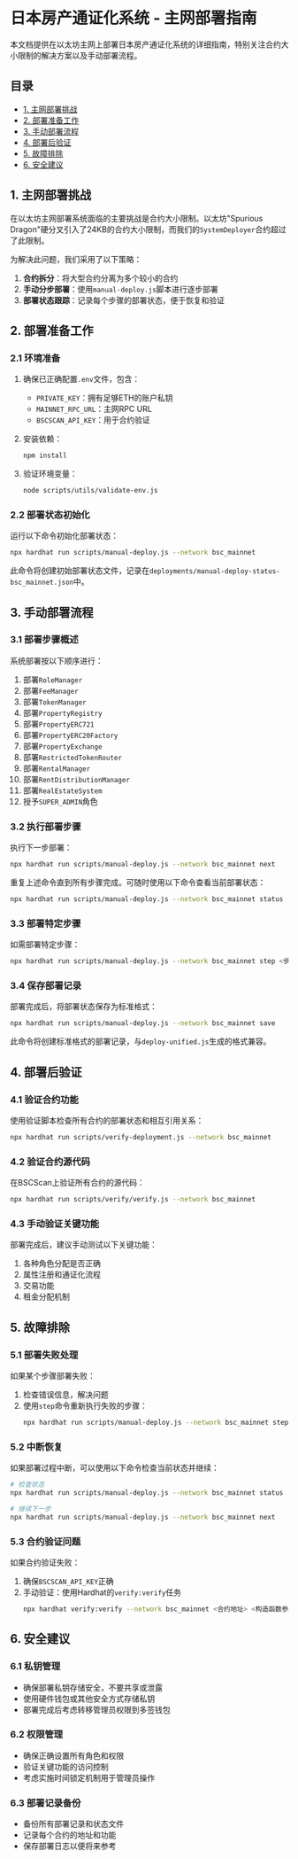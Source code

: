 # 日本房产通证化系统 - 主网部署指南

本文档提供在以太坊主网上部署日本房产通证化系统的详细指南，特别关注合约大小限制的解决方案以及手动部署流程。

## 目录

- [1. 主网部署挑战](#1-主网部署挑战)
- [2. 部署准备工作](#2-部署准备工作)
- [3. 手动部署流程](#3-手动部署流程)
- [4. 部署后验证](#4-部署后验证)
- [5. 故障排除](#5-故障排除)
- [6. 安全建议](#6-安全建议)

## 1. 主网部署挑战

在以太坊主网部署系统面临的主要挑战是合约大小限制。以太坊"Spurious Dragon"硬分叉引入了24KB的合约大小限制，而我们的`SystemDeployer`合约超过了此限制。

为解决此问题，我们采用了以下策略：

1. **合约拆分**：将大型合约分离为多个较小的合约
2. **手动分步部署**：使用`manual-deploy.js`脚本进行逐步部署
3. **部署状态跟踪**：记录每个步骤的部署状态，便于恢复和验证

## 2. 部署准备工作

### 2.1 环境准备

1. 确保已正确配置`.env`文件，包含：
   - `PRIVATE_KEY`：拥有足够ETH的账户私钥
   - `MAINNET_RPC_URL`：主网RPC URL
   - `BSCSCAN_API_KEY`：用于合约验证

2. 安装依赖：
   ```bash
   npm install
   ```

3. 验证环境变量：
   ```bash
   node scripts/utils/validate-env.js
   ```

### 2.2 部署状态初始化

运行以下命令初始化部署状态：

```bash
npx hardhat run scripts/manual-deploy.js --network bsc_mainnet
```

此命令将创建初始部署状态文件，记录在`deployments/manual-deploy-status-bsc_mainnet.json`中。

## 3. 手动部署流程

### 3.1 部署步骤概述

系统部署按以下顺序进行：

1. 部署`RoleManager`
2. 部署`FeeManager`
3. 部署`TokenManager`
4. 部署`PropertyRegistry`
5. 部署`PropertyERC721`
6. 部署`PropertyERC20Factory`
7. 部署`PropertyExchange`
8. 部署`RestrictedTokenRouter`
9. 部署`RentalManager`
10. 部署`RentDistributionManager`
11. 部署`RealEstateSystem`
12. 授予`SUPER_ADMIN`角色

### 3.2 执行部署步骤

执行下一步部署：

```bash
npx hardhat run scripts/manual-deploy.js --network bsc_mainnet next
```

重复上述命令直到所有步骤完成。可随时使用以下命令查看当前部署状态：

```bash
npx hardhat run scripts/manual-deploy.js --network bsc_mainnet status
```

### 3.3 部署特定步骤

如需部署特定步骤：

```bash
npx hardhat run scripts/manual-deploy.js --network bsc_mainnet step <步骤编号>
```

### 3.4 保存部署记录

部署完成后，将部署状态保存为标准格式：

```bash
npx hardhat run scripts/manual-deploy.js --network bsc_mainnet save
```

此命令将创建标准格式的部署记录，与`deploy-unified.js`生成的格式兼容。

## 4. 部署后验证

### 4.1 验证合约功能

使用验证脚本检查所有合约的部署状态和相互引用关系：

```bash
npx hardhat run scripts/verify-deployment.js --network bsc_mainnet
```

### 4.2 验证合约源代码

在BSCScan上验证所有合约的源代码：

```bash
npx hardhat run scripts/verify/verify.js --network bsc_mainnet
```

### 4.3 手动验证关键功能

部署完成后，建议手动测试以下关键功能：

1. 各种角色分配是否正确
2. 属性注册和通证化流程
3. 交易功能
4. 租金分配机制

## 5. 故障排除

### 5.1 部署失败处理

如果某个步骤部署失败：

1. 检查错误信息，解决问题
2. 使用`step`命令重新执行失败的步骤：
   ```bash
   npx hardhat run scripts/manual-deploy.js --network bsc_mainnet step <失败步骤编号>
   ```

### 5.2 中断恢复

如果部署过程中断，可以使用以下命令检查当前状态并继续：

```bash
# 检查状态
npx hardhat run scripts/manual-deploy.js --network bsc_mainnet status

# 继续下一步
npx hardhat run scripts/manual-deploy.js --network bsc_mainnet next
```

### 5.3 合约验证问题

如果合约验证失败：

1. 确保`BSCSCAN_API_KEY`正确
2. 手动验证：使用Hardhat的`verify:verify`任务
   ```bash
   npx hardhat verify:verify --network bsc_mainnet <合约地址> <构造函数参数>
   ```

## 6. 安全建议

### 6.1 私钥管理

- 确保部署私钥存储安全，不要共享或泄露
- 使用硬件钱包或其他安全方式存储私钥
- 部署完成后考虑转移管理员权限到多签钱包

### 6.2 权限管理

- 确保正确设置所有角色和权限
- 验证关键功能的访问控制
- 考虑实施时间锁定机制用于管理员操作

### 6.3 部署记录备份

- 备份所有部署记录和状态文件
- 记录每个合约的地址和功能
- 保存部署日志以便将来参考 